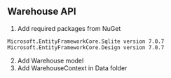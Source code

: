 ## Warehouse API

1. Add required packages from NuGet

`Microsoft.EntityFrameworkCore.Sqlite version 7.0.7`
`Microsoft.EntityFrameworkCore.Design version 7.0.7`

2. Add Warehouse model
3. Add WarehouseContext in Data folder
